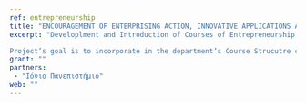 ```yaml
---
ref: entrepreneurship
title: "ENCOURAGEMENT OF ENTERPRISING ACTION, INNOVATIVE APPLICATIONS AND COURSES OF CHOICE OF STUDENTS"
excerpt: "Developlment and Introduction of Courses of Entrepreneurship and Accompanying Actions in the Ionian University

Project’s goal is to incorporate in the department’s Course Strucutre courses of choice which will familiarize the students with the concept of entrepreneurship and the significance of business dexterity as knowledge, culture and choice of career."
grant: ""
partners:
 - "Ιόνιο Πανεπιστήμιο"
web: ""
---
```

